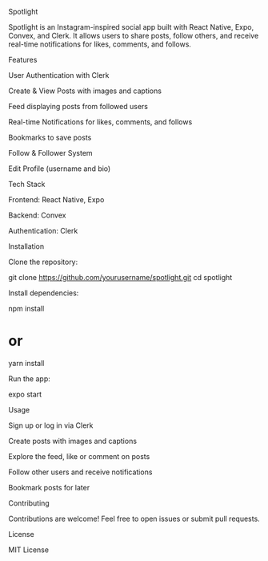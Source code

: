 Spotlight

Spotlight is an Instagram-inspired social app built with React Native, Expo, Convex, and Clerk. It allows users to share posts, follow others, and receive real-time notifications for likes, comments, and follows.

Features

User Authentication with Clerk

Create & View Posts with images and captions

Feed displaying posts from followed users

Real-time Notifications for likes, comments, and follows

Bookmarks to save posts

Follow & Follower System

Edit Profile (username and bio)

Tech Stack

Frontend: React Native, Expo

Backend: Convex

Authentication: Clerk

Installation

Clone the repository:

git clone https://github.com/yourusername/spotlight.git
cd spotlight

Install dependencies:

npm install

# or

yarn install

Run the app:

expo start

Usage

Sign up or log in via Clerk

Create posts with images and captions

Explore the feed, like or comment on posts

Follow other users and receive notifications

Bookmark posts for later

Contributing

Contributions are welcome! Feel free to open issues or submit pull requests.

License

MIT License
